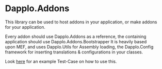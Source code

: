 # Dapplo.Addons

This library can be used to host addons in your application, or make addons for your application.

Every addon should use Dapplo.Addons as a reference, the containing application should use Dapplo.Addons.Bootstrapper
It is heavily based upon MEF, and uses Dapplo.Utils for Assembly loading, the Dapplo.Config framework for inserting translations & configurations in your classes.

Look [here](https://github.com/dapplo/Dapplo.Addons/blob/master/Dapplo.Addons.Tests/AddonTest.cs) for an example Test-Case on how to use this.

